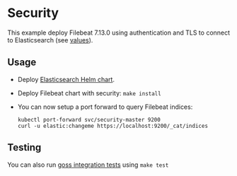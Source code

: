 # Security

This example deploy Filebeat 7.13.0 using authentication and TLS to connect to
Elasticsearch (see [values][]).


## Usage

* Deploy [Elasticsearch Helm chart][].

* Deploy Filebeat chart with security: `make install`

* You can now setup a port forward to query Filebeat indices:

  ```
  kubectl port-forward svc/security-master 9200
  curl -u elastic:changeme https://localhost:9200/_cat/indices
  ```


## Testing

You can also run [goss integration tests][] using `make test`


[elasticsearch helm chart]: https://github.com/elastic/helm-charts/tree/7.13/elasticsearch/examples/security/
[goss integration tests]: https://github.com/elastic/helm-charts/tree/7.13/filebeat/examples/security/test/goss.yaml
[values]: https://github.com/elastic/helm-charts/tree/7.13/filebeat/examples/security/values.yaml
